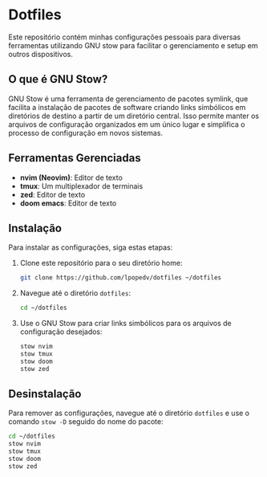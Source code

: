 # Dotfiles
Este repositório contém minhas configurações pessoais para diversas ferramentas utilizando GNU stow para facilitar o gerenciamento e setup em outros dispositivos.

## O que é GNU Stow?
GNU Stow é uma ferramenta de gerenciamento de pacotes symlink, que facilita a instalação de pacotes de software criando links simbólicos em diretórios de destino a partir de um diretório central. Isso permite manter os arquivos de configuração organizados em um único lugar e simplifica o processo de configuração em novos sistemas.

## Ferramentas Gerenciadas
- **nvim (Neovim)**: Editor de texto
- **tmux**: Um multiplexador de terminais
- **zed**: Editor de texto
- **doom emacs**: Editor de texto

## Instalação
Para instalar as configurações, siga estas etapas:

1. Clone este repositório para o seu diretório home:
    ```bash
    git clone https://github.com/lpopedv/dotfiles ~/dotfiles
    ```

2. Navegue até o diretório `dotfiles`:
    ```bash
    cd ~/dotfiles
    ```

3. Use o GNU Stow para criar links simbólicos para os arquivos de configuração desejados:
    ```bash
    stow nvim
    stow tmux
    stow doom 
    stow zed
    ```

## Desinstalação
Para remover as configurações, navegue até o diretório `dotfiles` e use o comando `stow -D` seguido do nome do pacote:
```bash
cd ~/dotfiles
stow nvim
stow tmux
stow doom 
stow zed
